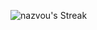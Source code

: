 ![nazvou's Streak](https://github-readme-streak-stats.herokuapp.com/?user=nazvou&theme=vue-dark&hide_border=true)

